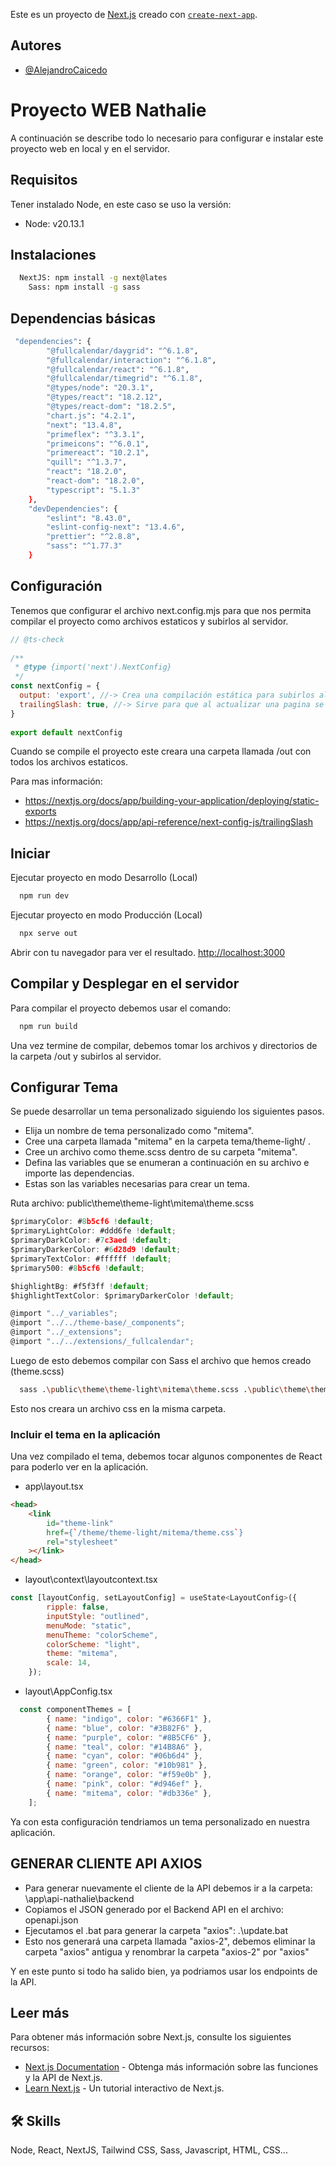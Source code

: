 Este es un proyecto de [Next.js](https://nextjs.org/) creado con [`create-next-app`](https://github.com/vercel/next.js/tree/canary/packages/create-next-app).


## Autores

- [@AlejandroCaicedo](https://www.linkedin.com/in/alejandrocaicedopalacios/)


# Proyecto WEB Nathalie

A continuación se describe todo lo necesario para configurar e instalar este proyecto web en local y en el servidor.


## Requisitos
Tener instalado Node, en este caso se uso la versión:
- Node: v20.13.1


## Instalaciones

```bash
  NextJS: npm install -g next@lates
    Sass: npm install -g sass
```
## Dependencias básicas
```bash
 "dependencies": {
        "@fullcalendar/daygrid": "^6.1.8",
        "@fullcalendar/interaction": "^6.1.8",
        "@fullcalendar/react": "^6.1.8",
        "@fullcalendar/timegrid": "^6.1.8",
        "@types/node": "20.3.1",
        "@types/react": "18.2.12",
        "@types/react-dom": "18.2.5",
        "chart.js": "4.2.1",
        "next": "13.4.8",
        "primeflex": "^3.3.1",
        "primeicons": "^6.0.1",
        "primereact": "10.2.1",
        "quill": "^1.3.7",
        "react": "18.2.0",
        "react-dom": "18.2.0",
        "typescript": "5.1.3"
    },
    "devDependencies": {
        "eslint": "8.43.0",
        "eslint-config-next": "13.4.6",
        "prettier": "^2.8.8",
        "sass": "^1.77.3"
    }
```
## Configuración

Tenemos que configurar el archivo next.config.mjs para que nos permita compilar el proyecto como archivos estaticos y subirlos al servidor.

```javascript
// @ts-check
 
/**
 * @type {import('next').NextConfig}
 */
const nextConfig = {
  output: 'export', //-> Crea una compilación estática para subirlos al servidor, crea la carpeta compilada /out
  trailingSlash: true, //-> Sirve para que al actualizar una pagina se mantenga en la misma pagina y no regrese al index.html
}
 
export default nextConfig
```
Cuando se compile el proyecto este creara una carpeta llamada /out con todos los archivos estaticos.

Para mas información: 
- https://nextjs.org/docs/app/building-your-application/deploying/static-exports
- https://nextjs.org/docs/app/api-reference/next-config-js/trailingSlash

## Iniciar

Ejecutar proyecto en modo Desarrollo (Local)

```bash
  npm run dev
```
Ejecutar proyecto en modo Producción (Local)

```bash
  npx serve out
```

Abrir con tu navegador para ver el resultado. [http://localhost:3000](http://localhost:3000)


## Compilar y Desplegar en el servidor
Para compilar el proyecto debemos usar el comando:
```bash
  npm run build
```
Una vez termine de compilar, debemos tomar los archivos y directorios de la carpeta /out y subirlos al servidor.



## Configurar Tema

Se puede desarrollar un tema personalizado siguiendo los siguientes pasos.

- Elija un nombre de tema personalizado como "mitema".
- Cree una carpeta llamada "mitema" en la carpeta tema/theme-light/ .
- Cree un archivo como theme.scss dentro de su carpeta "mitema".
- Defina las variables que se enumeran a continuación en su archivo e importe las dependencias.
- Estas son las variables necesarias para crear un tema.

Ruta archivo: public\theme\theme-light\mitema\theme.scss
```javascript
$primaryColor: #8b5cf6 !default;
$primaryLightColor: #ddd6fe !default;
$primaryDarkColor: #7c3aed !default;
$primaryDarkerColor: #6d28d9 !default;
$primaryTextColor: #ffffff !default;
$primary500: #8b5cf6 !default;

$highlightBg: #f5f3ff !default;
$highlightTextColor: $primaryDarkerColor !default;

@import "../_variables";
@import "../../theme-base/_components";
@import "../_extensions";
@import "../../extensions/_fullcalendar";

```

Luego de esto debemos compilar con Sass el archivo que hemos creado (theme.scss)
```bash
  sass .\public\theme\theme-light\mitema\theme.scss .\public\theme\theme-light\mitema\theme.css
```
Esto nos creara un archivo css en la misma carpeta.

### Incluir el tema en la aplicación
Una vez compilado el tema, debemos tocar algunos componentes de React para poderlo ver en la aplicación.

- app\layout.tsx
```html
<head>
    <link
        id="theme-link"
        href={`/theme/theme-light/mitema/theme.css`}
        rel="stylesheet"
    ></link>
</head>
```
- layout\context\layoutcontext.tsx
```javascript
const [layoutConfig, setLayoutConfig] = useState<LayoutConfig>({
        ripple: false,
        inputStyle: "outlined",
        menuMode: "static",
        menuTheme: "colorScheme",
        colorScheme: "light",
        theme: "mitema",
        scale: 14,
    });
```
- layout\AppConfig.tsx
```javascript
  const componentThemes = [
        { name: "indigo", color: "#6366F1" },
        { name: "blue", color: "#3B82F6" },
        { name: "purple", color: "#8B5CF6" },
        { name: "teal", color: "#14B8A6" },
        { name: "cyan", color: "#06b6d4" },
        { name: "green", color: "#10b981" },
        { name: "orange", color: "#f59e0b" },
        { name: "pink", color: "#d946ef" },
        { name: "mitema", color: "#db336e" },
    ];
```

Ya con esta configuración tendriamos un tema personalizado en nuestra aplicación.

## GENERAR CLIENTE API AXIOS
- Para generar nuevamente el cliente de la API debemos ir a la carpeta: \app\api-nathalie\backend
- Copiamos el JSON generado por el Backend API en el archivo: openapi.json
- Ejecutamos el .bat para generar la carpeta "axios": .\update.bat
- Esto nos generará una carpeta llamada "axios-2", debemos eliminar la carpeta "axios" antigua y renombrar la carpeta "axios-2" por "axios" 

Y en este punto si todo ha salido bien, ya podriamos usar los endpoints de la API.

## Leer más

Para obtener más información sobre Next.js, consulte los siguientes recursos:

- [Next.js Documentation](https://nextjs.org/docs) - Obtenga más información sobre las funciones y la API de Next.js.
- [Learn Next.js](https://nextjs.org/learn) - Un tutorial interactivo de Next.js.

## 🛠 Skills
Node, React, NextJS, Tailwind CSS, Sass, Javascript, HTML, CSS...